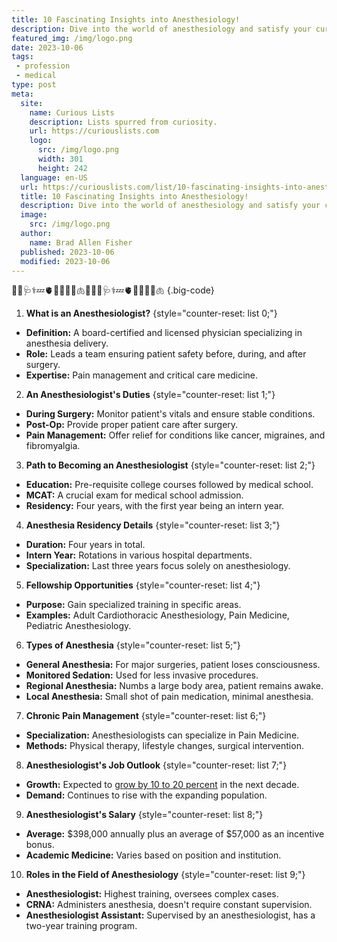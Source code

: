 ```yaml
---
title: 10 Fascinating Insights into Anesthesiology!
description: Dive into the world of anesthesiology and satisfy your curious mind with these intriguing insights about the profession.
featured_img: /img/logo.png
date: 2023-10-06
tags:
 - profession
 - medical
type: post
meta:
  site:
    name: Curious Lists
    description: Lists spurred from curiosity.
    url: https://curiouslists.com
    logo:
      src: /img/logo.png
      width: 301
      height: 242
  language: en-US
  url: https://curiouslists.com/list/10-fascinating-insights-into-anesthesiology
  title: 10 Fascinating Insights into Anesthesiology!
  description: Dive into the world of anesthesiology and satisfy your curious mind with these intriguing insights about the profession.
  image:
    src: /img/logo.png
  author:
    name: Brad Allen Fisher
  published: 2023-10-06
  modified: 2023-10-06
---
```

💉😴🩺⚕💤🫀👩🏻‍⚕️💊🫁🏥💉😴🩺⚕💤🫀👩🏻‍⚕️💊🫁 {.big-code}

1. **What is an Anesthesiologist?** {style="counter-reset: list 0;"}
  - **Definition:** A board-certified and licensed physician specializing in anesthesia delivery.
  - **Role:** Leads a team ensuring patient safety before, during, and after surgery.
  - **Expertise:** Pain management and critical care medicine.

2. **An Anesthesiologist's Duties** {style="counter-reset: list 1;"}
  - **During Surgery:** Monitor patient's vitals and ensure stable conditions.
  - **Post-Op:** Provide proper patient care after surgery.
  - **Pain Management:** Offer relief for conditions like cancer, migraines, and fibromyalgia.

3. **Path to Becoming an Anesthesiologist** {style="counter-reset: list 2;"}
  - **Education:** Pre-requisite college courses followed by medical school.
  - **MCAT:** A crucial exam for medical school admission.
  - **Residency:** Four years, with the first year being an intern year.

4. **Anesthesia Residency Details** {style="counter-reset: list 3;"}
  - **Duration:** Four years in total.
  - **Intern Year:** Rotations in various hospital departments.
  - **Specialization:** Last three years focus solely on anesthesiology.

5. **Fellowship Opportunities** {style="counter-reset: list 4;"}
  - **Purpose:** Gain specialized training in specific areas.
  - **Examples:** Adult Cardiothoracic Anesthesiology, Pain Medicine, Pediatric Anesthesiology.

6. **Types of Anesthesia** {style="counter-reset: list 5;"}
  - **General Anesthesia:** For major surgeries, patient loses consciousness.
  - **Monitored Sedation:** Used for less invasive procedures.
  - **Regional Anesthesia:** Numbs a large body area, patient remains awake.
  - **Local Anesthesia:** Small shot of pain medication, minimal anesthesia.

7. **Chronic Pain Management** {style="counter-reset: list 6;"}
  - **Specialization:** Anesthesiologists can specialize in Pain Medicine.
  - **Methods:** Physical therapy, lifestyle changes, surgical intervention.

8. **Anesthesiologist's Job Outlook** {style="counter-reset: list 7;"}
  - **Growth:** Expected to [grow by 10 to 20 percent](https://curiouslists.com/list/top-20-high-paying-jobs-dive-into-wealthy-careers/) in the next decade.
  - **Demand:** Continues to rise with the expanding population.

9. **Anesthesiologist's Salary** {style="counter-reset: list 8;"}
  - **Average:** $398,000 annually plus an average of $57,000 as an incentive bonus.
  - **Academic Medicine:** Varies based on position and institution.

10. **Roles in the Field of Anesthesiology** {style="counter-reset: list 9;"}
  - **Anesthesiologist:** Highest training, oversees complex cases.
  - **CRNA:** Administers anesthesia, doesn't require constant supervision.
  - **Anesthesiologist Assistant:** Supervised by an anesthesiologist, has a two-year training program.